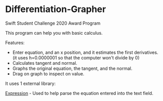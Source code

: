 # Differentiation-Grapher
Swift Student Challenge 2020 Award Program

This program can help you with basic calculus. 

Features:

- Enter equation, and an x position, and it estimates the first derivatives. (it uses h=0.0000001 so that the computer won't divide by 0)
- Calculates tangent and normal.
- Graphs the original equation, the tangent, and the normal. 
- Drag on graph to inspect on value. 

It uses 1 external library:

[Expression](https://github.com/nicklockwood/Expression) - Used to help parse the equation entered into the text field. 
